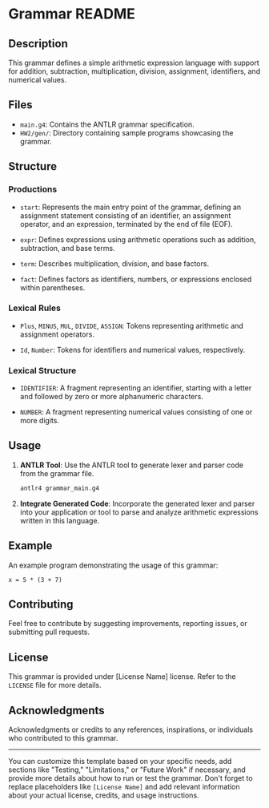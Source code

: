 # Grammar README

## Description
This grammar defines a simple arithmetic expression language with support for addition, subtraction, multiplication, division, assignment, identifiers, and numerical values.

## Files
- `main.g4`: Contains the ANTLR grammar specification.
- `HW2/gen/`: Directory containing sample programs showcasing the grammar.

## Structure

### Productions
- `start`: Represents the main entry point of the grammar, defining an assignment statement consisting of an identifier, an assignment operator, and an expression, terminated by the end of file (EOF).

- `expr`: Defines expressions using arithmetic operations such as addition, subtraction, and base terms.

- `term`: Describes multiplication, division, and base factors.

- `fact`: Defines factors as identifiers, numbers, or expressions enclosed within parentheses.

### Lexical Rules
- `Plus`, `MINUS`, `MUL`, `DIVIDE`, `ASSIGN`: Tokens representing arithmetic and assignment operators.

- `Id`, `Number`: Tokens for identifiers and numerical values, respectively.

### Lexical Structure
- `IDENTIFIER`: A fragment representing an identifier, starting with a letter and followed by zero or more alphanumeric characters.

- `NUMBER`: A fragment representing numerical values consisting of one or more digits.

## Usage
1. **ANTLR Tool**: Use the ANTLR tool to generate lexer and parser code from the grammar file.
   ```bash
   antlr4 grammar_main.g4
   ```

2. **Integrate Generated Code**: Incorporate the generated lexer and parser into your application or tool to parse and analyze arithmetic expressions written in this language.

## Example
An example program demonstrating the usage of this grammar:
```text
x = 5 * (3 + 7)
```

## Contributing
Feel free to contribute by suggesting improvements, reporting issues, or submitting pull requests.

## License
This grammar is provided under [License Name] license. Refer to the `LICENSE` file for more details.

## Acknowledgments
Acknowledgments or credits to any references, inspirations, or individuals who contributed to this grammar.

---

You can customize this template based on your specific needs, add sections like "Testing," "Limitations," or "Future Work" if necessary, and provide more details about how to run or test the grammar. Don't forget to replace placeholders like `[License Name]` and add relevant information about your actual license, credits, and usage instructions.